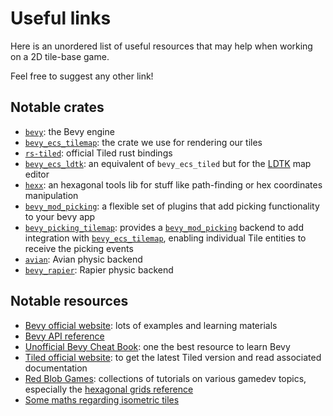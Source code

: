 # Useful links

Here is an unordered list of useful resources that may help when working on a 2D tile-base game.

Feel free to suggest any other link!

## Notable crates

- [`bevy`](https://github.com/bevyengine/bevy): the Bevy engine
- [`bevy_ecs_tilemap`](https://github.com/StarArawn/bevy_ecs_tilemap): the crate we use for rendering our tiles
- [`rs-tiled`](https://github.com/mapeditor/rs-tiled): official Tiled rust bindings
- [`bevy_ecs_ldtk`](https://github.com/Trouv/bevy_ecs_ldtk): an equivalent of `bevy_ecs_tiled` but for the [LDTK](https://ldtk.io/) map editor
- [`hexx`](https://github.com/ManevilleF/hexx): an hexagonal tools lib for stuff like path-finding or hex coordinates manipulation
- [`bevy_mod_picking`](https://github.com/aevyrie/bevy_mod_picking/): a flexible set of plugins that add picking functionality to your bevy app
- [`bevy_picking_tilemap`](https://github.com/zacryol/bevy_picking_tilemap): provides a [`bevy_mod_picking`](https://github.com/aevyrie/bevy_mod_picking/) backend to add integration with [`bevy_ecs_tilemap`](https://github.com/StarArawn/bevy_ecs_tilemap), enabling individual Tile entities to receive the picking events
- [`avian`](https://github.com/Jondolf/avian): Avian physic backend
- [`bevy_rapier`](https://github.com/dimforge/bevy_rapier): Rapier physic backend

## Notable resources

- [Bevy official website](https://bevyengine.org/): lots of examples and learning materials
- [Bevy API reference](https://docs.rs/bevy/latest/bevy/)
- [Unofficial Bevy Cheat Book](https://bevy-cheatbook.github.io/): one the best resource to learn Bevy
- [Tiled official website](https://www.mapeditor.org/): to get the latest Tiled version and read associated documentation
- [Red Blob Games](https://www.redblobgames.com/): collections of tutorials on various gamedev topics, especially the [hexagonal grids reference](https://www.redblobgames.com/grids/hexagons/)
- [Some maths regarding isometric tiles](https://clintbellanger.net/articles/isometric_math/)
